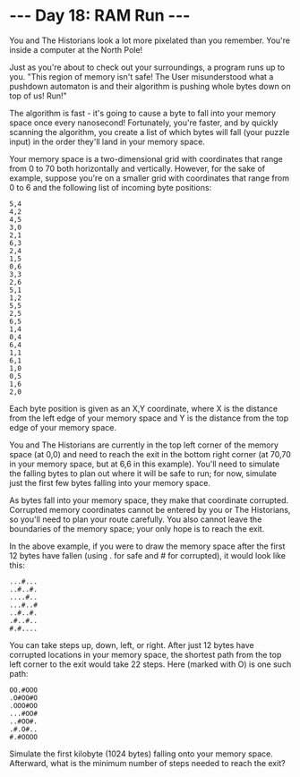 --- Day 18: RAM Run ---
=======================
You and The Historians look a lot more pixelated than you remember. You're inside a computer at the North Pole!

Just as you're about to check out your surroundings, a program runs up to you. "This region of memory isn't safe! The
User misunderstood what a pushdown automaton is and their algorithm is pushing whole bytes down on top of us! Run!"

The algorithm is fast - it's going to cause a byte to fall into your memory space once every nanosecond! Fortunately,
you're faster, and by quickly scanning the algorithm, you create a list of which bytes will fall (your puzzle input) in
the order they'll land in your memory space.

Your memory space is a two-dimensional grid with coordinates that range from 0 to 70 both horizontally and vertically.
However, for the sake of example, suppose you're on a smaller grid with coordinates that range from 0 to 6 and the
following list of incoming byte positions:

```
5,4
4,2
4,5
3,0
2,1
6,3
2,4
1,5
0,6
3,3
2,6
5,1
1,2
5,5
2,5
6,5
1,4
0,4
6,4
1,1
6,1
1,0
0,5
1,6
2,0
```

Each byte position is given as an X,Y coordinate, where X is the distance from the left edge of your memory space and Y
is the distance from the top edge of your memory space.

You and The Historians are currently in the top left corner of the memory space (at 0,0) and need to reach the exit in
the bottom right corner (at 70,70 in your memory space, but at 6,6 in this example). You'll need to simulate the falling
bytes to plan out where it will be safe to run; for now, simulate just the first few bytes falling into your memory
space.

As bytes fall into your memory space, they make that coordinate corrupted. Corrupted memory coordinates cannot be
entered by you or The Historians, so you'll need to plan your route carefully. You also cannot leave the boundaries of
the memory space; your only hope is to reach the exit.

In the above example, if you were to draw the memory space after the first 12 bytes have fallen (using . for safe and #
for corrupted), it would look like this:

```
...#...
..#..#.
....#..
...#..#
..#..#.
.#..#..
#.#....
```

You can take steps up, down, left, or right. After just 12 bytes have corrupted locations in your memory space, the
shortest path from the top left corner to the exit would take 22 steps. Here (marked with O) is one such path:

```
OO.#OOO
.O#OO#O
.OOO#OO
...#OO#
..#OO#.
.#.O#..
#.#OOOO
```

Simulate the first kilobyte (1024 bytes) falling onto your memory space. Afterward, what is the minimum number of steps
needed to reach the exit?
